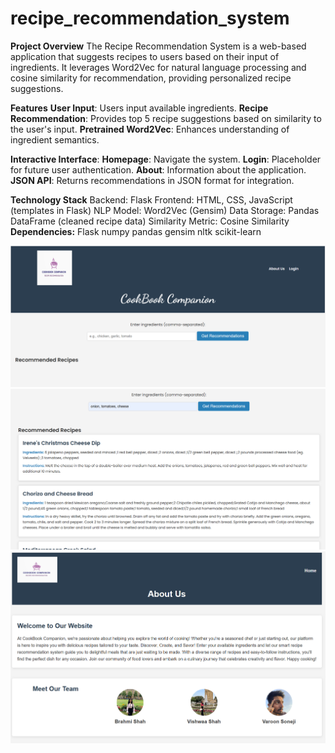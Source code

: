# recipe_recommendation_system
**Project Overview**
The Recipe Recommendation System is a web-based application that suggests recipes to users based on their input of ingredients. It leverages Word2Vec for natural language processing and cosine similarity for recommendation, providing personalized recipe suggestions.

**Features**
**User Input**: Users input available ingredients.
**Recipe Recommendation**: Provides top 5 recipe suggestions based on similarity to the user's input.
**Pretrained Word2Vec**: Enhances understanding of ingredient semantics.

**Interactive Interface**:
**Homepage**: Navigate the system.
**Login**: Placeholder for future user authentication.
**About**: Information about the application.
**JSON API**: Returns recommendations in JSON format for integration.

**Technology Stack**
Backend: Flask
Frontend: HTML, CSS, JavaScript (templates in Flask)
NLP Model: Word2Vec (Gensim)
Data Storage: Pandas DataFrame (cleaned recipe data)
Similarity Metric: Cosine Similarity
**Dependencies:**
Flask
numpy
pandas
gensim
nltk
scikit-learn

![Screenshot](Screenshot%202024-12-04%20141900.png)
![Recommendations](Screenshot%202024-12-04%20141944.png)
![Login Page](Screenshot%202024-12-04%20142020.png)
